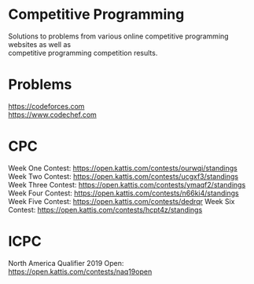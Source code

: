 # Competitive Programming
Solutions to problems from various online competitive programming websites as well as <br/>
competitive programming competition results.
# Problems
https://codeforces.com <br/>
https://www.codechef.com
# CPC
Week One Contest: https://open.kattis.com/contests/ourwqi/standings <br/>
Week Two Contest: https://open.kattis.com/contests/ucgxf3/standings <br/>
Week Three Contest: https://open.kattis.com/contests/ymaqf2/standings <br/>
Week Four Contest: https://open.kattis.com/contests/n66ki4/standings <br/>
Week Five Contest: https://open.kattis.com/contests/dedrqr
Week Six Contest: https://open.kattis.com/contests/hcpt4z/standings
# ICPC
North America Qualifier 2019 Open: https://open.kattis.com/contests/naq19open
